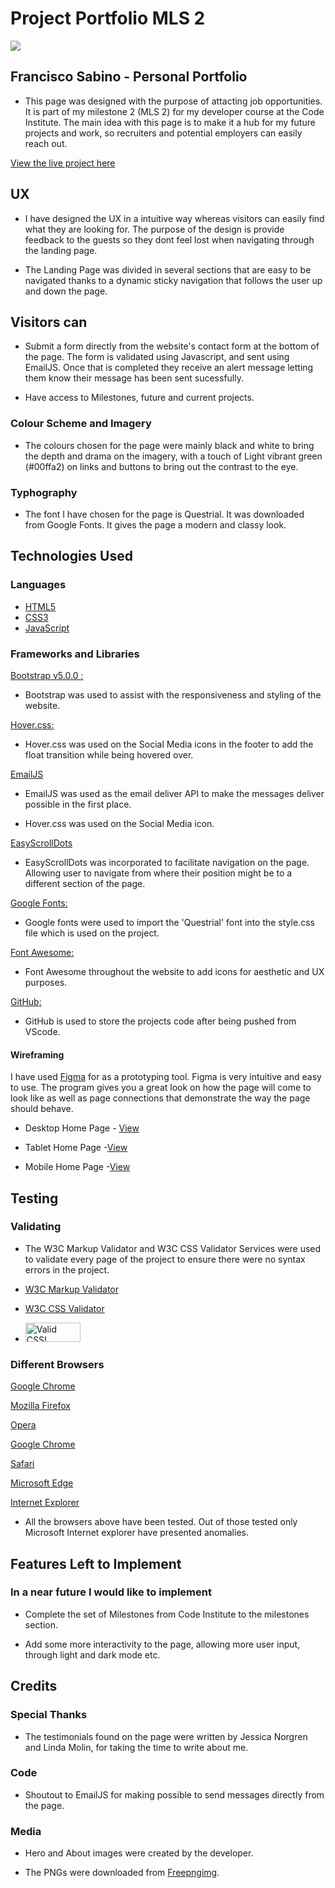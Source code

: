 # Project Portfolio MLS 2

<img src="https://github.com/fdasabino/Portfolio-Project/blob/master/assets/images/Wire.png">

## Francisco Sabino - Personal Portfolio

- This page was designed with the purpose of attacting job opportunities. It is part of my milestone 2 (MLS 2) for my developer course at the Code Institute. The main idea with this page is to make it a hub for my future projects and work, so recruiters and potential employers can easily reach out.

[View the live project here](https://fdasabino.github.io/Portfolio-Project/)

## UX

- I have designed the UX in a intuitive way whereas visitors can easily find what they are looking for. The purpose of the design is provide feedback to the guests so they dont feel lost when navigating through the landing page.

- The Landing Page was divided in several sections that are easy to be navigated thanks to a dynamic sticky navigation that follows the user up and down the page.

## Visitors can

- Submit a form directly from the website's contact form at the bottom of the page. The form is validated using Javascript, and sent using EmailJS. Once that is completed they receive an alert message letting them know their message has been sent sucessfully.

- Have access to Milestones, future and current projects.

### Colour Scheme and Imagery

- The colours chosen for the page were mainly black and white to bring the depth and drama on the imagery, with a touch of Light vibrant green (#00ffa2) on links and buttons to bring out the contrast to the eye.

### Typhography

- The font I have chosen for the page is Questrial. It was downloaded from Google Fonts. It gives the page a modern and classy look.

## Technologies Used

### Languages

- [HTML5](https://en.wikipedia.org/wiki/HTML5)
- [CSS3](https://en.wikipedia.org/wiki/Cascading_Style_Sheets)
- [JavaScript](https://en.wikipedia.org/wiki/javascript)

### Frameworks and Libraries

[Bootstrap v5.0.0 :](https://getbootstrap.com/)

- Bootstrap was used to assist with the responsiveness and styling of the website.

[Hover.css:](https://ianlunn.github.io/Hover/)

- Hover.css was used on the Social Media icons in the footer to add the float transition while being hovered over.

[EmailJS](https://www.emailjs.com/)

- EmailJS was used as the email deliver API to make the messages deliver possible in the first place.

- Hover.css was used on the Social Media icon.

[EasyScrollDots](https://github.com/Superhands89/EasyScrollDots)

- EasyScrollDots was incorporated to facilitate navigation on the page. Allowing user to navigate from where their position might be to a different section of the page.

[Google Fonts:](https://fonts.google.com/)

- Google fonts were used to import the 'Questrial' font into the style.css file which is used on the project.

[Font Awesome:](https://fontawesome.com/)

- Font Awesome throughout the website to add icons for aesthetic and UX purposes.

[GitHub:](https://github.com/)

- GitHub is used to store the projects code after being pushed from VScode.

#### Wireframing

I have used [Figma](https://figma.com/) for as a prototyping tool. Figma is very intuitive and easy to use. The program gives you a great look on how the page will come to look like as well as page connections that demonstrate the way the page should behave.

- Desktop Home Page - [View](https://www.figma.com/proto/YIKdCz5k5o1l4NaIjVVt1h/Francisco-Sabino-Portfolio?node-id=7%3A191)

- Tablet Home Page -[View](https://www.figma.com/proto/YIKdCz5k5o1l4NaIjVVt1h/Francisco-Sabino---Portfolio?node-id=7%3A199&scaling=min-zoom)

- Mobile Home Page -[View](https://www.figma.com/proto/YIKdCz5k5o1l4NaIjVVt1h/Francisco-Sabino-Portfolio?node-id=0%3A1)

## Testing

### Validating

- The W3C Markup Validator and W3C CSS Validator Services were used to validate every page of the project to ensure there were no syntax errors in the project.

- [W3C Markup Validator](https://jigsaw.w3.org/css-validator/#validate_by_input)
- [W3C CSS Validator](https://jigsaw.w3.org/css-validator/#validate_by_input)
- <a href="http://jigsaw.w3.org/css-validator/check/referer">
       <img style="border:0;width:88px;height:31px"
           src="http://jigsaw.w3.org/css-validator/images/vcss"
           alt="Valid CSS!" />
   </a>

### Different Browsers

[Google Chrome](https://www.google.com/chrome/)

[Mozilla Firefox](https://www.mozilla.org/en-US/firefox/new/)

[Opera](https://www.opera.com/)

[Google Chrome](https://www.google.com/chrome/)

[Safari](https://www.apple.com/safari/)

[Microsoft Edge](https://www.microsoft.com/en-us/edge)

[Internet Explorer](https://support.microsoft.com/en-us/windows/internet-explorer-downloads-d49e1f0d-571c-9a7b-d97e-be248806ca70)

- All the browsers above have been tested. Out of those tested only Microsoft Internet explorer have presented anomalies.

## Features Left to Implement

### In a near future I would like to implement

- Complete the set of Milestones from Code Institute to the milestones section.

- Add some more interactivity to the page, allowing more user input, through light and dark mode etc.

## Credits

### Special Thanks

- The testimonials found on the page were written by Jessica Norgren and Linda Molin, for taking the time to write about me.

### Code

- Shoutout to EmailJS for making possible to send messages directly from the page.

### Media

- Hero and About images were created by the developer.

- The PNGs were downloaded from [Freepngimg](https://freepngimg.com/).
